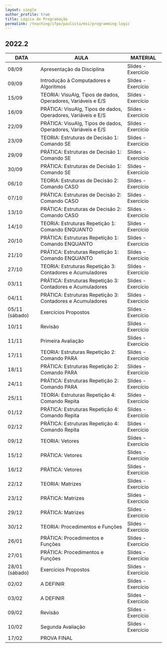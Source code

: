 ```yaml
---
layout: single
author_profile: true
title: Lógica de Programação
permalink: /teaching/ifpe/paulista/msi/programming-logic
---
```


## 2022.2

|DATA|AULA|MATERIAL|
|---|---|---|
| 08/09 | Apresentação da Disciplina | Slides - Exercício | 
| 09/09 | Introdução à Computadores e Algoritmos | Slides - Exercício | 
| 15/09 | TEORIA: VisuAlg, Tipos de dados, Operadores, Variáveis e E/S | Slides - Exercício | 
| 16/09 | PRÁTICA: VisuAlg, Tipos de dados, Operadores, Variáveis e E/S | Slides - Exercício | 
| 22/09 | PRÁTICA: VisuAlg, Tipos de dados, Operadores, Variáveis e E/S | Slides - Exercício | 
| 23/09 | TEORIA: Estruturas de Decisão 1: Comando SE | Slides - Exercício | 
| 29/09 | PRÁTICA: Estruturas de Decisão 1: Comando SE | Slides - Exercício | 
| 30/09 | PRÁTICA: Estruturas de Decisão 1: Comando SE | Slides - Exercício | 
| 06/10 | TEORIA: Estruturas de Decisão 2: Comando CASO | Slides - Exercício | 
| 07/10 | PRÁTICA: Estruturas de Decisão 2: Comando CASO | Slides - Exercício | 
| 13/10 | PRÁTICA: Estruturas de Decisão 2: Comando CASO | Slides - Exercício | 
| 14/10 | TEORIA: Estruturas Repetição 1: Comando ENQUANTO | Slides - Exercício | 
| 20/10 | PRÁTICA: Estruturas Repetição 1: Comando ENQUANTO | Slides - Exercício | 
| 21/10 | PRÁTICA: Estruturas Repetição 1: Comando ENQUANTO | Slides - Exercício | 
| 27/10 | TEORIA: Estruturas Repetição 3: Contadores e Acumuladores | Slides - Exercício | 
| 03/11 | PRÁTICA: Estruturas Repetição 3: Contadores e Acumuladores | Slides - Exercício | 
| 04/11 | PRÁTICA: Estruturas Repetição 3: Contadores e Acumuladores | Slides - Exercício | 
| 05/11 (sábado) | Exercícios Propostos | Slides - Exercício | 
| 10/11 | Revisão | Slides - Exercício | 
| 11/11 | Primeira Avaliação | Slides - Exercício | 
| 17/11 | TEORIA: Estruturas Repetição 2: Comando PARA | Slides - Exercício | 
| 18/11 | PRÁTICA: Estruturas Repetição 2: Comando PARA | Slides - Exercício | 
| 24/11 | PRÁTICA: Estruturas Repetição 2: Comando PARA | Slides - Exercício | 
| 25/11 | TEORIA: Estruturas Repetição 4: Comando Repita | Slides - Exercício | 
| 01/12 | PRÁTICA: Estruturas Repetição 4: Comando Repita | Slides - Exercício | 
| 02/12 | PRÁTICA: Estruturas Repetição 4: Comando Repita | Slides - Exercício | 
| 09/12 | TEORIA: Vetores | Slides - Exercício | 
| 15/12 | PRÁTICA: Vetores | Slides - Exercício | 
| 16/12 | PRÁTICA: Vetores | Slides - Exercício | 
| 22/12 | TEORIA: Matrizes | Slides - Exercício | 
| 23/12 | PRÁTICA: Matrizes | Slides - Exercício | 
| 29/12 | PRÁTICA: Matrizes | Slides - Exercício | 
| 30/12 | TEORIA: Procedimentos e Funções | Slides - Exercício | 
| 26/01 | PRÁTICA: Procedimentos e Funções | Slides - Exercício | 
| 27/01 | PRÁTICA: Procedimentos e Funções | Slides - Exercício | 
| 28/01 (sábado) | Exercícios Propostos | Slides - Exercício | 
| 02/02 | A DEFINIR | Slides - Exercício | 
| 03/02 | A DEFINIR | Slides - Exercício | 
| 09/02 | Revisão | Slides - Exercício | 
| 10/02 | Segunda Avaliação | Slides - Exercício | 
| 17/02 | PROVA FINAL
